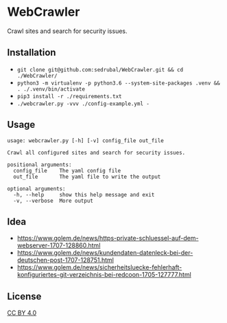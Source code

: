 # WebCrawler

Crawl sites and search for security issues.

## Installation

- `git clone git@github.com:sedrubal/WebCrawler.git && cd ./WebCrawler/`
- `python3 -m virtualenv -p python3.6 --system-site-packages .venv && . ./.venv/bin/activate`
- `pip3 install -r ./requirements.txt`
- `./webcrawler.py -vvv ./config-example.yml -`

## Usage

```
usage: webcrawler.py [-h] [-v] config_file out_file

Crawl all configured sites and search for security issues.

positional arguments:
  config_file    The yaml config file
  out_file       The yaml file to write the output

optional arguments:
  -h, --help     show this help message and exit
  -v, --verbose  More output
```

## Idea

- https://www.golem.de/news/https-private-schluessel-auf-dem-webserver-1707-128860.html
- https://www.golem.de/news/kundendaten-datenleck-bei-der-deutschen-post-1707-128751.html
- https://www.golem.de/news/sicherheitsluecke-fehlerhaft-konfiguriertes-git-verzeichnis-bei-redcoon-1705-127777.html

## License

[CC BY 4.0](https://creativecommons.org/licenses/by/4.0/)
